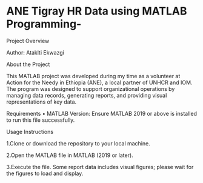 # ANE Tigray HR Data using MATLAB Programming-

Project Overview

Author: Ataklti Ekwazgi

About the Project

This MATLAB project was developed during my time as a volunteer at Action for the Needy in Ethiopia (ANE), a local partner of UNHCR and IOM. The program was designed to support organizational operations by managing data records, generating reports, and providing visual representations of key data.

Requirements • MATLAB Version: Ensure MATLAB 2019 or above is installed to run this file successfully.

Usage Instructions

1.Clone or download the repository to your local machine.

2.Open the MATLAB file in MATLAB (2019 or later).

3.Execute the file. Some report data includes visual figures; please wait for the figures to load and display.
